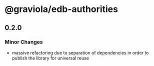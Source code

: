 # @graviola/edb-authorities

## 0.2.0

### Minor Changes

- massive refactoring due to separation of dependencies in order to publish the library for universal reuse
